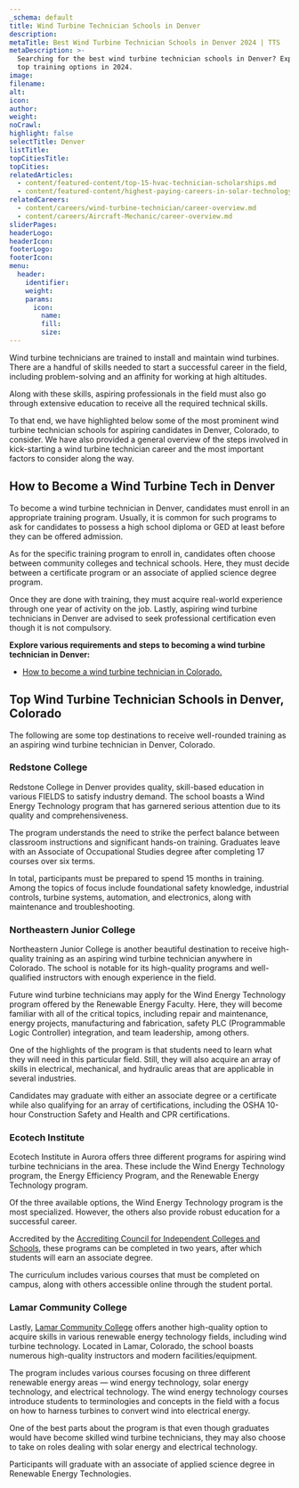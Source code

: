 ```yaml
---
_schema: default
title: Wind Turbine Technician Schools in Denver
description:
metaTitle: Best Wind Turbine Technician Schools in Denver 2024 | TTS
metaDescription: >-
  Searching for the best wind turbine technician schools in Denver? Explore our
  top training options in 2024.
image:
filename:
alt:
icon:
author:
weight:
noCrawl:
highlight: false
selectTitle: Denver
listTitle:
topCitiesTitle:
topCities:
relatedArticles:
  - content/featured-content/top-15-hvac-technician-scholarships.md
  - content/featured-content/highest-paying-careers-in-solar-technology.md
relatedCareers:
  - content/careers/wind-turbine-technician/career-overview.md
  - content/careers/Aircraft-Mechanic/career-overview.md
sliderPages:
headerLogo:
headerIcon:
footerLogo:
footerIcon:
menu:
  header:
    identifier:
    weight:
    params:
      icon:
        name:
        fill:
        size:
---
```

Wind turbine technicians are trained to install and maintain wind turbines. There are a handful of skills needed to start a successful career in the field, including problem-solving and an affinity for working at high altitudes.

Along with these skills, aspiring professionals in the field must also go through extensive education to receive all the required technical skills.

To that end, we have highlighted below some of the most prominent wind turbine technician schools for aspiring candidates in Denver, Colorado, to consider. We have also provided a general overview of the steps involved in kick-starting a wind turbine technician career and the most important factors to consider along the way.

## **How to Become a Wind Turbine Tech in Denver**

To become a wind turbine technician in Denver, candidates must enroll in an appropriate training program. Usually, it is common for such programs to ask for candidates to possess a high school diploma or GED at least before they can be offered admission.

As for the specific training program to enroll in, candidates often choose between community colleges and technical schools. Here, they must decide between a certificate program or an associate of applied science degree program.

Once they are done with training, they must acquire real-world experience through one year of activity on the job. Lastly, aspiring wind turbine technicians in Denver are advised to seek professional certification even though it is not compulsory.

**Explore various requirements and steps to becoming a wind turbine technician in Denver:**

* [How to become a wind turbine technician in Colorado.](https://toptradeschools.com/near-you/wind-turbine-technician/colorado/)

## **Top Wind Turbine Technician Schools in Denver, Colorado**

The following are some top destinations to receive well-rounded training as an aspiring wind turbine technician in Denver, Colorado.

### **Redstone College**

Redstone College in Denver provides quality, skill-based education in various FIELDS to satisfy industry demand. The school boasts a Wind Energy Technology program that has garnered serious attention due to its quality and comprehensiveness.

The program understands the need to strike the perfect balance between classroom instructions and significant hands-on training. Graduates leave with an Associate of Occupational Studies degree after completing 17 courses over six terms.

In total, participants must be prepared to spend 15 months in training. Among the topics of focus include foundational safety knowledge, industrial controls, turbine systems, automation, and electronics, along with maintenance and troubleshooting.

### **Northeastern Junior College**

Northeastern Junior College is another beautiful destination to receive high-quality training as an aspiring wind turbine technician anywhere in Colorado. The school is notable for its high-quality programs and well-qualified instructors with enough experience in the field.

Future wind turbine technicians may apply for the Wind Energy Technology program offered by the Renewable Energy Faculty. Here, they will become familiar with all of the critical topics, including repair and maintenance, energy projects, manufacturing and fabrication, safety PLC (Programmable Logic Controller) integration, and team leadership, among others.

One of the highlights of the program is that students need to learn what they will need in this particular field. Still, they will also acquire an array of skills in electrical, mechanical, and hydraulic areas that are applicable in several industries.

Candidates may graduate with either an associate degree or a certificate while also qualifying for an array of certifications, including the OSHA 10-hour Construction Safety and Health and CPR certifications.

### Ecotech Institute

Ecotech Institute in Aurora offers three different programs for aspiring wind turbine technicians in the area. These include the Wind Energy Technology program, the Energy Efficiency Program, and the Renewable Energy Technology program.

Of the three available options, the Wind Energy Technology program is the most specialized. However, the others also provide robust education for a successful career.

Accredited by the [Accrediting Council for Independent Colleges and Schools](https://www.acics.org/), these programs can be completed in two years, after which students will earn an associate degree.

The curriculum includes various courses that must be completed on campus, along with others accessible online through the student portal.

### Lamar Community College

Lastly, [Lamar Community College](https://lamarcc.edu/) offers another high-quality option to acquire skills in various renewable energy technology fields, including wind turbine technology. Located in Lamar, Colorado, the school boasts numerous high-quality instructors and modern facilities/equipment.

The program includes various courses focusing on three different renewable energy areas — wind energy technology, solar energy technology, and electrical technology. The wind energy technology courses introduce students to terminologies and concepts in the field with a focus on how to harness turbines to convert wind into electrical energy.

One of the best parts about the program is that even though graduates would have become skilled wind turbine technicians, they may also choose to take on roles dealing with solar energy and electrical technology.

Participants will graduate with an associate of applied science degree in Renewable Energy Technologies.